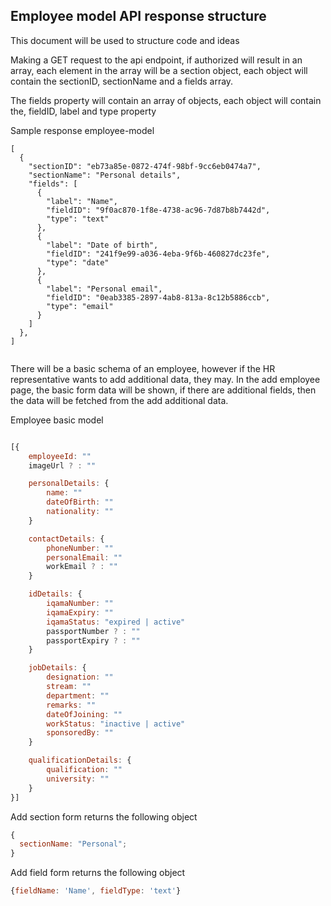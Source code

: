 ## Employee model API response structure

This document will be used to structure code and ideas

Making a GET request to the api endpoint, if authorized will result
in an array, each element in the array will be a section object, each object will
contain the sectionID, sectionName and a fields array.

The fields property will contain an array of objects, each object will contain the, fieldID, label and type property

Sample response employee-model

```
[
  {
    "sectionID": "eb73a85e-0872-474f-98bf-9cc6eb0474a7",
    "sectionName": "Personal details",
    "fields": [
      {
        "label": "Name",
        "fieldID": "9f0ac870-1f8e-4738-ac96-7d87b8b7442d",
        "type": "text"
      },
      {
        "label": "Date of birth",
        "fieldID": "241f9e99-a036-4eba-9f6b-460827dc23fe",
        "type": "date"
      },
      {
        "label": "Personal email",
        "fieldID": "0eab3385-2897-4ab8-813a-8c12b5886ccb",
        "type": "email"
      }
    ]
  },
]


```

There will be a basic schema of an employee, however if the HR representative wants to add additional data,
they may.
In the add employee page, the basic form data will be shown, if there are additional fields, then the data will
be fetched from the add additional data.

Employee basic model

```javascript

[{
    employeeId: ""
    imageUrl ? : ""

    personalDetails: {
        name: ""
        dateOfBirth: ""
        nationality: ""
    }

    contactDetails: {
        phoneNumber: ""
        personalEmail: ""
        workEmail ? : ""
    }

    idDetails: {
        iqamaNumber: ""
        iqamaExpiry: ""
        iqamaStatus: "expired | active"
        passportNumber ? : ""
        passportExpiry ? : ""
    }

    jobDetails: {
        designation: ""
        stream: ""
        department: ""
        remarks: ""
        dateOfJoining: ""
        workStatus: "inactive | active"
        sponsoredBy: ""
    }

    qualificationDetails: {
        qualification: ""
        university: ""
    }
}]

```

Add section form returns the following object

```javascript
{
  sectionName: "Personal";
}
```

Add field form returns the following object

```javascript
{fieldName: 'Name', fieldType: 'text'}


```
